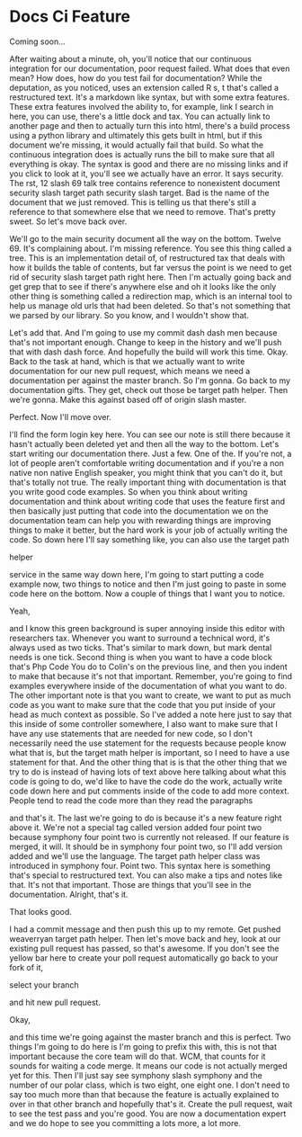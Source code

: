 # Docs Ci Feature

Coming soon...

After waiting about a minute, oh, you'll notice that our continuous integration for our documentation, poor request failed. What does that even mean? How does, how do you test fail for documentation? While the deputation, as you noticed, uses an extension called R s, t that's called a restructured text. It's a markdown like syntax, but with some extra features. These extra features involved the ability to, for example, link I search in here, you can use, there's a little dock and tax. You can actually link to another page and then to actually turn this into html, there's a build process using a python library and ultimately this gets built in html, but if this document we're missing, it would actually fail that build. So what the continuous integration does is actually runs the bill to make sure that all everything is okay. The syntax is good and there are no missing links and if you click to look at it, you'll see we actually have an error. It says security. The rst, 12 slash 69 talk tree contains reference to nonexistent document security slash target path security slash target. Bad is the name of the document that we just removed. This is telling us that there's still a reference to that somewhere else that we need to remove. That's pretty sweet. So let's move back over. 

We'll go to the main security document all the way on the bottom. Twelve 69. It's complaining about. I'm missing reference. You see this thing called a tree. This is an implementation detail of, of restructured tax that deals with how it builds the table of contents, but far versus the point is we need to get rid of security slash target path right here. Then I'm actually going back and get grep that to see if there's anywhere else and oh it looks like the only other thing is something called a redirection map, which is an internal tool to help us manage old urls that had been deleted. So that's not something that we parsed by our library. So you know, and I wouldn't show that. 

Let's add that. And I'm going to use my commit dash dash men because that's not important enough. Change to keep in the history and we'll push that with dash dash force. And hopefully the build will work this time. Okay. Back to the task at hand, which is that we actually want to write documentation for our new pull request, which means we need a documentation per against the master branch. So I'm gonna. Go back to my documentation gifts. They get, check out those be target path helper. Then we're gonna. Make this against based off of origin slash master. 

Perfect. Now I'll move over. 

I'll find the form login key here. You can see our note is still there because it hasn't actually been deleted yet and then all the way to the bottom. Let's start writing our documentation there. Just a few. One of the. If you're not, a lot of people aren't comfortable writing documentation and if you're a non native non native English speaker, you might think that you can't do it, but that's totally not true. The really important thing with documentation is that you write good code examples. So when you think about writing documentation and think about writing code that uses the feature first and then basically just putting that code into the documentation we on the documentation team can help you with rewarding things are improving things to make it better, but the hard work is your job of actually writing the code. So down here I'll say something like, you can also use the target path 

helper 

service in the same way down here, I'm going to start putting a code example now, two things to notice and then I'm just going to paste in some code here on the bottom. Now a couple of things that I want you to notice. 

Yeah, 

and I know this green background is super annoying inside this editor with researchers tax. Whenever you want to surround a technical word, it's always used as two ticks. That's similar to mark down, but mark dental needs is one tick. Second thing is when you want to have a code block that's Php Code You do to Colin's on the previous line, and then you indent to make that because it's not that important. Remember, you're going to find examples everywhere inside of the documentation of what you want to do. The other important note is that you want to create, we want to put as much code as you want to make sure that the code that you put inside of your head as much context as possible. So I've added a note here just to say that this inside of some controller somewhere, I also want to make sure that I have any use statements that are needed for new code, so I don't necessarily need the use statement for the requests because people know what that is, but the target math helper is important, so I need to have a use statement for that. And the other thing that is is that the other thing that we try to do is instead of having lots of text above here talking about what this code is going to do, we'd like to have the code do the work, actually write code down here and put comments inside of the code to add more context. People tend to read the code more than they read the paragraphs 

and that's it. The last we're going to do is because it's a new feature right above it. We're not a special tag called version added four point two because symphony four point two is currently not released. If our feature is merged, it will. It should be in symphony four point two, so I'll add version added and we'll use the language. The target path helper class was introduced in symphony four. Point two. This syntax here is something that's special to restructured text. You can also make a tips and notes like that. It's not that important. Those are things that you'll see in the documentation. Alright, that's it. 

That looks good. 

I had a commit message and then push this up to my remote. Get pushed weaverryan target path helper. Then let's move back and hey, look at our existing pull request has passed, so that's awesome. If you don't see the yellow bar here to create your poll request automatically go back to your fork of it, 

select your branch 

and hit new pull request. 

Okay, 

and this time we're going against the master branch and this is perfect. Two things I'm going to do here is I'm going to prefix this with, this is not that important because the core team will do that. WCM, that counts for it sounds for waiting a code merge. It means our code is not actually merged yet for this. Then I'll just say see symphony slash symphony and the number of our polar class, which is two eight, one eight one. I don't need to say too much more than that because the feature is actually explained to over in that other branch and hopefully that's it. Create the pull request, wait to see the test pass and you're good. You are now a documentation expert and we do hope to see you committing a lots more, a lot more.
